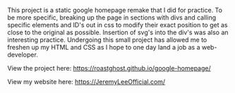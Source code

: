 This project is a static google homepage remake that I did for practice. To be more specific, breaking up the page in sections with divs and calling specific elements and ID's out in css to modify their exact position to get as close to the original as possible. Insertion of svg's into the div's was also an interesting practice. Undergoing this small project has allowed me to freshen up my HTML and CSS as I hope to one day land a job as a web-developer.

View the project here: https://roastghost.github.io/google-homepage/

View my website here: https://JeremyLeeOfficial.com/
